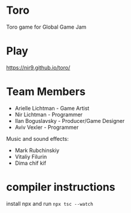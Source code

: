 # Toro
Toro game for Global Game Jam

# Play
https://nir9.github.io/toro/

# Team Members

- Arielle Lichtman - Game Artist
- Nir Lichtman - Programmer
- Ilan Boguslavsky - Producer/Game Designer
- Aviv Vexler - Programmer

Music and sound effects:

- Mark Rubchinskiy
- Vitaliy Filurin
- Dima chif kif


# compiler instructions
install npx and run `npx tsc --watch`